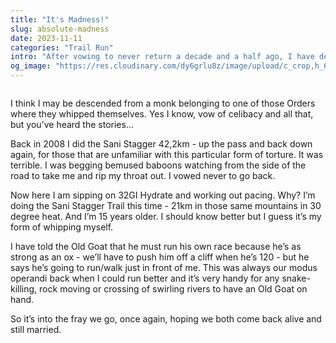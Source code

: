 ```yaml
---
title: "It's Madness!"
slug: absolute-madness
date: 2023-11-11
categories: "Trail Run"
intro: "After vowing to never return a decade and a half ago, I have decided to sate my appetitie for self-inflicted punishment by attempting the Sani Stagger Trail."
og_image: "https://res.cloudinary.com/dy6grlu8z/image/upload/c_crop,h_630,w_1200/v1699668873/wk9xryrnke31nlxjh11p.jpg"
---
```


<img src="https://res.cloudinary.com/dy6grlu8z/image/upload/v1699668873/wk9xryrnke31nlxjh11p.jpg" alt="">

I think I may be descended from a monk belonging to one of those Orders where they whipped themselves. Yes I know, vow of celibacy and all that, but you’ve heard the stories…

Back in 2008 I did the Sani Stagger 42,2km - up the pass and back down again, for those that are unfamiliar with this particular form of torture. It was terrible. I was begging bemused baboons watching from the side of the road to take me and rip my throat out. I vowed never to go back.

Now here I am sipping on 32GI Hydrate and working out pacing. Why? I’m doing the Sani Stagger Trail this time - 21km in those same mountains in 30 degree heat. And I’m 15 years older. I should know better but I guess it’s my form of whipping myself.

I have told the Old Goat that he must run his own race because he’s as strong as an ox - we’ll have to push him off a cliff when he’s 120 - but he says he’s going to run/walk just in front of me. This was always our modus operandi back when I could run better and it’s very handy for any snake-killing, rock moving or crossing of swirling rivers to have an Old Goat on hand.

So it’s into the fray we go, once again, hoping we both come back alive and still married.
